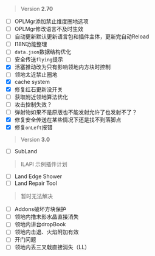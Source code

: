 > Version **2.70**
 - [ ] OPLMgr添加禁止维度圈地选项
 - [ ] OPLMgr修改语言不及时生效
 - [ ] 自动更新默认更新语言包和插件主体，更新完自动Reload
 - [ ] I18N功能整理
 - [ ] `data.json`数据结构优化
 - [ ] 安全传送`flying`提示
 - [x] 活塞推动改为只有影响领地内方块时控制
 - [ ] 领地太近禁止圈地
 - [x] cache system
 - [x] 修复红石更新没开关
 - [ ] 获取附近领地算法优化
 - [ ] 攻击控制失效？
 - [ ] 弹射物如果不是原版也不能发射允许了也发射不了？
 - [x] 修复安全传送在某些情况下还是找不到落脚点
 - [x] 修复`onLeft`报错

> Version **3.0**
 - [ ] SubLand

> ILAPI 示例插件计划
 - [ ] Land Edge Shower
 - [ ] Land Repair Tool

> 暂时无法解决
 - [ ] Addons破坏方块保护
 - [ ] 领地内撸末影水晶直接消失
 - [ ] 领地内讲台dropBook
 - [ ] 领地内击退、火焰附加有效
 - [ ] 开门问题
 - [ ] 领地内丢三叉戟直接消失（LL）